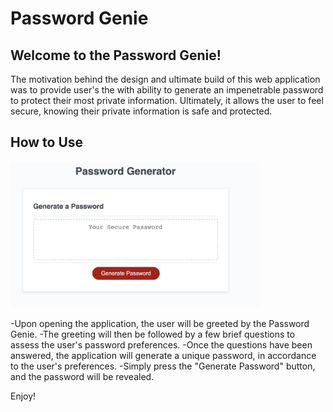 # Password Genie

## Welcome to the Password Genie!

The motivation behind the design and ultimate build of this web application was to provide user's the with ability to generate an impenetrable password to protect their most private information.
Ultimately, it allows the user to feel secure, knowing their private information is safe and protected.


## How to Use

<img src="assets/images/screenshot.png" width="400">


-Upon opening the application, the user will be greeted by the Password Genie.
-The greeting will then be followed by a few brief questions to assess the user's password preferences.
-Once the questions have been answered, the application will generate a unique password, in accordance to the user's preferences.
-Simply press the "Generate Password" button, and the password will be revealed.


Enjoy!
